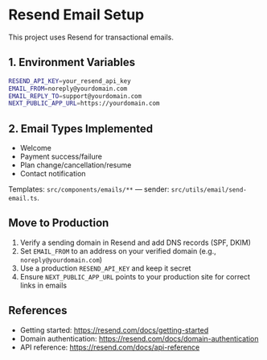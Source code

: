 # Resend Email Setup

This project uses Resend for transactional emails.

## 1. Environment Variables

```bash
RESEND_API_KEY=your_resend_api_key
EMAIL_FROM=noreply@yourdomain.com
EMAIL_REPLY_TO=support@yourdomain.com
NEXT_PUBLIC_APP_URL=https://yourdomain.com
```

## 2. Email Types Implemented

- Welcome
- Payment success/failure
- Plan change/cancellation/resume
- Contact notification

Templates: `src/components/emails/**` — sender: `src/utils/email/send-email.ts`.

## Move to Production

1. Verify a sending domain in Resend and add DNS records (SPF, DKIM)
2. Set `EMAIL_FROM` to an address on your verified domain (e.g., `noreply@yourdomain.com`)
3. Use a production `RESEND_API_KEY` and keep it secret
4. Ensure `NEXT_PUBLIC_APP_URL` points to your production site for correct links in emails

## References

- Getting started: https://resend.com/docs/getting-started
- Domain authentication: https://resend.com/docs/domain-authentication
- API reference: https://resend.com/docs/api-reference
